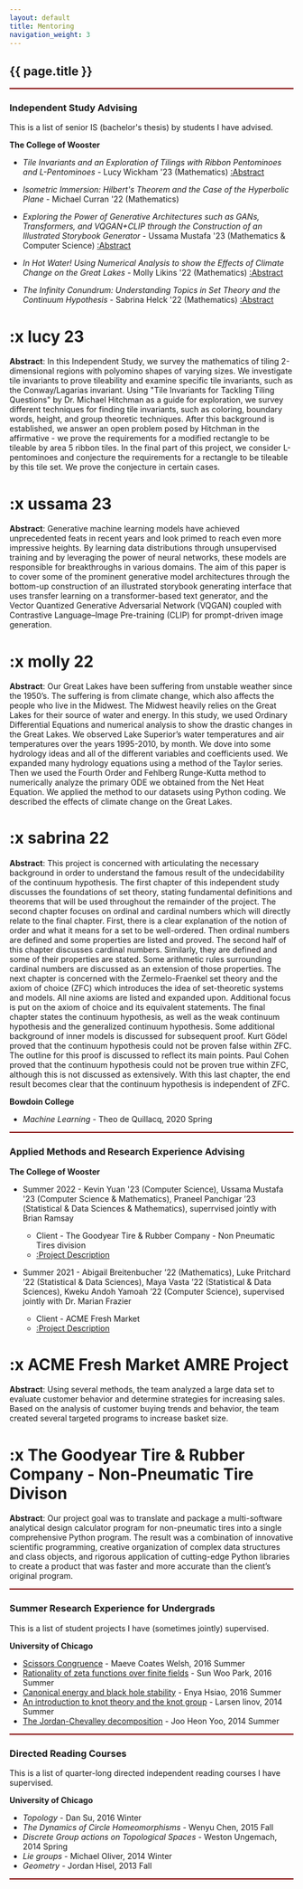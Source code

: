 ```yaml
---
layout: default
title: Mentoring
navigation_weight: 3
---
```

<script>
    window.addEventListener('DOMContentLoaded', ()=>{
        // var element = document.getElementById("")
        Nutshell.start("nutshell_links_IS");
        Nutshell.start("nutshell_links_AMRE");
    });
</script>

<div style="border-bottom: 2px  solid #800000;">

## {{ page.title }}

</div>


<div id="nutshell_links_IS" style="border-bottom: 2px  solid #800000;">

### Independent Study Advising

This is a list of senior IS (bachelor's thesis) by students I have advised.

__The College of Wooster__

* *Tile Invariants and an Exploration of Tilings with Ribbon Pentominoes and L-Pentominoes* - Lucy Wickham '23 (Mathematics) [:Abstract](#x-lucy-23)

* *Isometric Immersion: Hilbert's Theorem and the Case of the Hyperbolic Plane* - Michael Curran '22 (Mathematics)

* *Exploring the Power of Generative Architectures such as GANs, Transformers, and VQGAN+CLIP through the Construction of an Illustrated Storybook Generator* - Ussama Mustafa '23 (Mathematics & Computer Science) [:Abstract](#x-ussama-23)

* *In Hot Water! Using Numerical Analysis to show the Effects of Climate Change on the Great Lakes* - Molly Likins '22 (Mathematics)  [:Abstract](#x-molly-22)

* *The Infinity Conundrum: Understanding Topics in Set Theory and the Continuum Hypothesis* -  Sabrina Helck '22 (Mathematics)  [:Abstract](#x-sabrina-22)


# :x lucy 23

__Abstract__: In this Independent Study, we survey the mathematics of tiling 2-dimensional regions with polyomino shapes of varying sizes. We investigate tile invariants to prove tileability and examine specific tile invariants, such as the Conway/Lagarias invariant. Using "Tile Invariants for Tackling Tiling Questions" by Dr. Michael Hitchman as a guide for exploration, we survey different techniques for finding tile invariants, such as coloring, boundary words, height, and group theoretic techniques. After this background is established, we answer an open problem posed by Hitchman in the affirmative - we prove the requirements for a modified rectangle to be tileable by area 5 ribbon tiles. In the final part of this project, we consider L-pentominoes and conjecture the requirements for a rectangle to be tileable by this tile set. We prove the conjecture in certain cases.

# :x ussama 23

__Abstract__: Generative machine learning models have achieved unprecedented feats in recent years and look primed to reach even more impressive heights. By learning data distributions through unsupervised training and by leveraging the power of neural networks, these models are responsible for breakthroughs in various domains. The aim of this paper is to cover some of the prominent generative model architectures through the bottom-up construction of an illustrated storybook generating interface that uses transfer learning on a transformer-based text generator, and the Vector Quantized Generative Adversarial Network (VQGAN) coupled with Contrastive Language–Image Pre-training (CLIP) for prompt-driven image generation.

# :x molly 22

__Abstract__:  Our Great Lakes have been suffering from unstable weather since the 1950’s. The suffering is from climate change, which also affects the people who live in the Midwest. The Midwest heavily relies on the Great Lakes for their source of water and energy. In this study, we used Ordinary Differential Equations and numerical analysis to show the drastic changes in the Great Lakes. We observed Lake Superior’s water temperatures and air temperatures over the years 1995-2010, by month. We dove into some hydrology ideas and all of the different variables and coefficients used. We expanded many hydrology equations using a method of the Taylor series. Then we used the Fourth Order and Fehlberg Runge-Kutta method to numerically analyze the primary ODE we obtained from the Net Heat Equation. We applied the method to our datasets using Python coding. We described the effects of climate change on the Great Lakes.

# :x sabrina 22

__Abstract__:  This project is concerned with articulating the necessary background in order to understand the famous result of the undecidability of the continuum hypothesis. The first chapter of this independent study discusses the foundations of set theory, stating fundamental definitions and theorems that will be used throughout the remainder of the project. The second chapter focuses on ordinal and cardinal numbers which will directly relate to the final chapter. First, there is a clear explanation of the notion of order and what it means for a set to be well-ordered. Then ordinal numbers are defined and some properties are listed and proved. The second half of this chapter discusses cardinal numbers. Similarly, they are defined and some of their properties are stated. Some arithmetic rules surrounding cardinal numbers are discussed as an extension of those properties. The next chapter is concerned with the Zermelo-Fraenkel set theory and the axiom of choice (ZFC) which introduces the idea of set-theoretic systems and models. All nine axioms are listed and expanded upon. Additional focus is put on the axiom of choice and its equivalent statements. The final chapter states the continuum hypothesis, as well as the weak continuum hypothesis and the generalized continuum hypothesis. Some additional background of inner models is discussed for subsequent proof. Kurt Gödel proved that the continuum hypothesis could not be proven false within ZFC. The outline for this proof is discussed to reflect its main points. Paul Cohen proved that the continuum hypothesis could not be proven true within ZFC, although this is not discussed as extensively. With this last chapter, the end result becomes clear that the continuum hypothesis is independent of ZFC.


__Bowdoin College__

* *Machine Learning* - Theo de Quillacq, 2020 Spring

</div>


<div id="nutshell_links_AMRE" style="border-bottom: 2px  solid #800000;">

### Applied Methods and Research Experience Advising

__The College of Wooster__

* Summer 2022 - Kevin Yuan '23 (Computer Science), Ussama Mustafa '23 (Computer Science & Mathematics), Praneel Panchigar ’23​ (Statistical & Data Sciences & Mathematics), superrvised jointly with Brian Ramsay
    * Client - The Goodyear Tire & Rubber Company - Non Pneumatic Tires division
    * [:Project Description](#x-the-goodyear-tire--rubber-company---non-pneumatic-tire-divison)

* Summer 2021 - Abigail Breitenbucher ’22 (Mathematics), Luke Pritchard ’22 (Statistical & Data Sciences), Maya Vasta ’22 (Statistical & Data Sciences), Kweku Andoh Yamoah ’22 (Computer Science), supervised jointly with Dr. Marian Frazier 
    * Client - ACME Fresh Market
    * [:Project Description](#x-acme-fresh-market-amre-project)


# :x ACME Fresh Market AMRE Project

__Abstract__:  Using several methods, the team analyzed a large data set to evaluate customer behavior and determine strategies for increasing sales. Based on the analysis of customer buying trends and behavior, the team created several targeted programs to increase basket size.

# :x The Goodyear Tire & Rubber Company - Non-Pneumatic Tire Divison

__Abstract__:  Our project goal was to translate and package a multi-software analytical design calculator program for non-pneumatic tires into a single comprehensive Python program. The result was a combination of innovative scientific programming, creative organization of complex data structures and class objects, and rigorous application of cutting-edge Python libraries to create a product that was faster and more accurate than the client’s original program.

</div>



<div style="border-bottom: 2px  solid #800000;">

### Summer Research Experience for Undergrads

This is a list of student projects I have (sometimes jointly) supervised.

__University of Chicago__

* [Scissors Congruence](http://math.uchicago.edu/~may/REU2016/REUPapers/Welsh.pdf) - Maeve Coates Welsh, 2016 Summer
* [Rationality of zeta functions over finite fields](http://math.uchicago.edu/~may/REU2016/REUPapers/Park.pdf) - Sun Woo Park, 2016 Summer
* [Canonical energy and black hole stability](http://math.uchicago.edu/~may/REU2016/REUPapers/Hsiao.pdf) - Enya Hsiao, 2016 Summer
* [An introduction to knot theory and the knot group](http://math.uchicago.edu/~may/REU2014/REUPapers/Linov.pdf) - Larsen linov, 2014 Summer
* [The Jordan-Chevalley decomposition](http://math.uchicago.edu/~may/REU2014/REUPapers/Yoo.pdf) - Joo Heon Yoo, 2014 Summer

</div>


<div style="border-bottom: 2px  solid #800000;">

### Directed Reading Courses

This is a list of quarter-long directed independent reading courses I have supervised.


__University of Chicago__

* *Topology* - Dan Su, 2016 Winter
* *The Dynamics of Circle Homeomorphisms* - Wenyu Chen, 2015 Fall
* *Discrete Group actions on Topological Spaces* - 	Weston Ungemach, 2014 Spring
* *Lie groups* - Michael Oliver, 2014 Winter
* *Geometry* - Jordan Hisel, 2013 Fall

</div>

